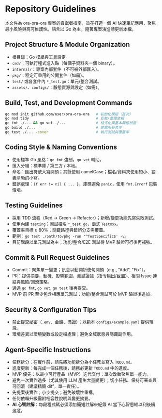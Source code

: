 # Repository Guidelines

本文件為 ora-ora-ora 專案的貢獻者指南，旨在打造一個 AI 快速筆記應用，聚焦最小風險與高可維護性。語言以 Go 為主，隨著專案演進請更新本檔。

## Project Structure & Module Organization
- 根目錄：Go 模組與工具設定。
- `cmd/`：可執行程式進入點（每個子資料夾一個 binary）。
- `internal/`：專案內部套件（不可被外部匯入）。
- `pkg/`：穩定可重用的公開套件（如需）。
- `test/` 或各套件內 `*_test.go`：單元/整合測試。
- `assets/`、`configs/`：靜態資源與設定（如需）。

## Build, Test, and Development Commands
```bash
go mod init github.com/user/ora-ora-ora   # 初始化模組（首次）
go mod tidy                               # 安裝/整理依賴
go fmt ./... && go vet ./...              # 格式化與基本靜態檢查
go build ./...                            # 建置所有套件
go test ./... -cover                      # 執行測試與覆蓋率
```

## Coding Style & Naming Conventions
- 使用標準 Go 風格：`go fmt` 強制，`go vet` 輔助。
- 匯入分組：標準庫 / 第三方 / 本地。
- 命名：匯出符號大寫開頭；其餘使用 camelCase；檔名/資料夾使用短小、語義清晰的小寫。
- 錯誤處理：`if err != nil { ... }`，庫碼避免 `panic`，使用 `fmt.Errorf` 包裝情境。

## Testing Guidelines
- 採用 TDD 流程（Red → Green → Refactor）；新增/變更功能先寫失敗測試。
- 使用內建 `testing`；測試檔名 `*_test.go`，函式 `TestXxx`。
- 覆蓋率目標 ≥ 80%；關鍵路徑與錯誤分支需覆蓋。
- 範例：`go test ./path/to/pkg -run '^TestSpecific$' -v`。
- 目前階段以單元測試為主；功能/整合/E2E 測試待 MVP 驗證可行後再補強。

## Commit & Pull Request Guidelines
- Commit：聚焦單一變更；訊息以動詞祈使句開頭（e.g., "Add", "Fix"）。
- PR：提供摘要、動機、影響範圍、測試證據（指令輸出/截圖）、相關 Issue 連結與風險/回滾策略。
- 通過 `go fmt`, `go vet`, `go test` 後再提交。
- MVP 前 PR 至少包含相應單元測試；功能/整合測試可於 MVP 驗證後追加。

## Security & Configuration Tips
- 禁止提交祕密（`.env`、金鑰、憑證）；以範本 `configs/example.yaml` 提供預設。
- 環境差異以環境變數或設定檔處理；避免全域狀態與隱藏副作用。

## Agent-Specific Instructions
- 任務拆分：在實作前，請先將功能拆分為小任務並寫入 `TODO.md`。
- 進度更新：每完成一個任務後，請務必更新 `TODO.md` 中的進度。
- MVP 優先：以最小可行產品（MVP）迭代交付；單次改動聚焦單一能力。
- 避免一次實作過多（尤其使用 LLM 產生大量變更）；切小任務、保持可審查與可回滾（建議精簡 diff，單一責任）。
- 先提案後實作；小步提交；避免破壞性重構。
- 任何依賴升級需附相容性說明與變更摘要。
- **AI 心智註解**：每段程式碼必須添加簡短註解來紀錄 AI 當下心智思維以利後續追蹤。
